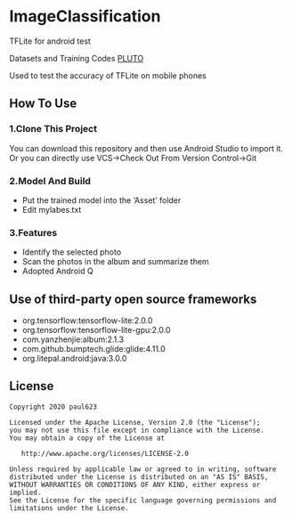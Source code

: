 # ImageClassification
TFLite for android test

Datasets and Training Codes [PLUTO](https://github.com/paul623/PLUTO)

Used to test the accuracy of TFLite on mobile phones

## How To Use
### 1.Clone This Project
You can download this repository and then use Android Studio to import it.
Or you can directly use VCS->Check Out From Version Control->Git
### 2.Model And Build
-   Put the trained model into the ‘Asset’ folder
-  Edit mylabes.txt
### 3.Features
- Identify the selected photo
- Scan the photos in the album and summarize them
- Adopted Android Q


## Use of third-party open source frameworks
- org.tensorflow:tensorflow-lite:2.0.0
- org.tensorflow:tensorflow-lite-gpu:2.0.0
- com.yanzhenjie:album:2.1.3
- com.github.bumptech.glide:glide:4.11.0
- org.litepal.android:java:3.0.0




License
-------

    Copyright 2020 paul623

    Licensed under the Apache License, Version 2.0 (the "License");
    you may not use this file except in compliance with the License.
    You may obtain a copy of the License at

       http://www.apache.org/licenses/LICENSE-2.0

    Unless required by applicable law or agreed to in writing, software
    distributed under the License is distributed on an "AS IS" BASIS,
    WITHOUT WARRANTIES OR CONDITIONS OF ANY KIND, either express or implied.
    See the License for the specific language governing permissions and
    limitations under the License.

